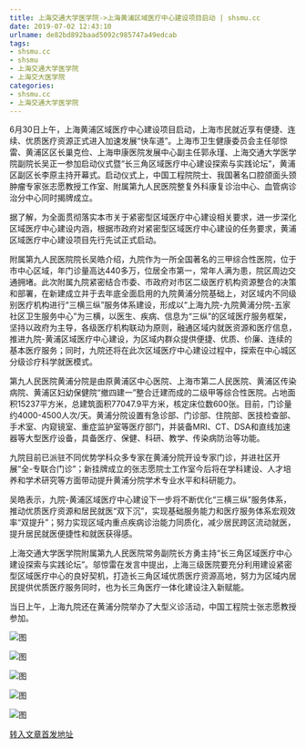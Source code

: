 ```yaml
---
title: 上海交通大学医学院->上海黄浦区域医疗中心建设项目启动 | shsmu.cc
date: 2019-07-02 12:43:10
urlname: de82bd892baad5092c985747a49edcab
tags: 
- shsmu.cc
- shsmu
- 上海交通大学医学院
- 上海交大医学院
categories:
- shsmu.cc
- 上海交通大学医学院
---
```



6月30日上午，上海黄浦区域医疗中心建设项目启动，上海市民就近享有便捷、连续、优质医疗资源正式进入加速发展“快车道”。上海市卫生健康委员会主任邬惊雷、黄浦区区长巢克俭、上海申康医院发展中心副主任郭永瑾、上海交通大学医学院副院长吴正一参加启动仪式暨“长三角区域医疗中心建设探索与实践论坛”，黄浦区副区长李原主持开幕式。启动仪式上，中国工程院院士、我国著名口腔颌面头颈肿瘤专家张志愿教授工作室、附属第九人民医院整复外科康复诊治中心、血管病诊治分中心同时揭牌成立。

据了解，为全面贯彻落实本市关于紧密型区域医疗中心建设相关要求，进一步深化区域医疗中心建设内涵，根据市政府对紧密型区域医疗中心建设的任务要求，黄浦区域医疗中心建设项目先行先试正式启动。

附属第九人民医院院长吴皓介绍，九院作为一所全国著名的三甲综合性医院，位于市中心区域，年门诊量高达440多万，位居全市第一，常年人满为患，院区周边交通拥堵。此次附属九院紧密结合市委、市政府对市区二级医疗机构资源整合的决策和部署，在新建成立并于去年底全面启用的九院黄浦分院基础上，对区域内不同级别医疗机构进行“三横三纵”服务体系建设，形成以“上海九院-九院黄浦分院-五家社区卫生服务中心”为三横，以医生、疾病、信息为“三纵”的区域医疗服务框架，坚持以政府为主导，各级医疗机构联动为原则，融通区域内就医资源和医疗信息，推进九院-黄浦区域医疗中心建设，为区域内群众提供便捷、优质、价廉、连续的基本医疗服务；同时，九院还将在此次区域医疗中心建设过程中，探索在中心城区分级诊疗科学就医模式。

第九人民医院黄浦分院是由原黄浦区中心医院、上海市第二人民医院、黄浦区传染病院、黄浦区妇幼保健院“撤四建一”整合迁建而成的二级甲等综合性医院。占地面积15237平方米，总建筑面积77047.9平方米，核定床位数600张。目前，门诊量约4000-4500人次/天。黄浦分院设置有急诊部、门诊部、住院部、医技检查部、手术室、内窥镜室、重症监护室等医疗部门，并装备MRI、CT、DSA和直线加速器等大型医疗设备，具备医疗、保健、科研、教学、传染病防治等功能。

九院目前已派驻不同优势学科众多专家在黄浦分院开设专家门诊，并进社区开展“全-专联合门诊”；新挂牌成立的张志愿院士工作室今后将在学科建设、人才培养和学术研究等方面带动提升黄浦分院学术专业水平和科研能力。

吴皓表示，九院-黄浦区域医疗中心建设下一步将不断优化“三横三纵”服务体系，推动优质医疗资源和居民就医“双下沉”，实现基础服务能力和医疗服务体系宏观效率“双提升”；努力实现区域内重点疾病诊治能力同质化，减少居民跨区流动就医，提升居民就医便捷性和就医获得感。

上海交通大学医学院附属第九人民医院常务副院长方勇主持“长三角区域医疗中心建设探索与实践论坛”。邬惊雷在发言中提出，上海三级医院要充分利用建设紧密型区域医疗中心的良好契机，打造长三角区域优质医疗资源高地，努力为区域内居民提供优质医疗服务同时，也为长三角医疗一体化建设注入新赋能。

当日上午，上海九院还在黄浦分院举办了大型义诊活动，中国工程院士张志愿教授参加。



![图](https://www.shsmu.edu.cn/__local/0/04/2E/5EC36C00E9AACA99D677737C6E5_BA770381_1B0EA.jpg)

![图](https://www.shsmu.edu.cn/__local/3/DD/6B/D54EC1933FB4EB4B55A63907F24_ECB22BD2_1B2ED.jpg)

![图](https://www.shsmu.edu.cn/__local/8/DD/29/360B22DB9ECC7271B7DA7039DF8_45FD8752_1CE02.jpg)

![图](https://www.shsmu.edu.cn/__local/4/39/D0/52FBE416895CE4F7E2462A4C358_0D331697_19F45.jpg)

![图](https://www.shsmu.edu.cn/__local/D/88/41/77B26A73CCD55EE5A4DFC777B27_A7CD34D6_14819.jpg)

[转入文章首发地址](https://www.shsmu.edu.cn/news/info/1002/16778.htm)